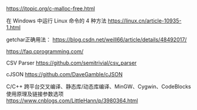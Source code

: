 https://itopic.org/c-malloc-free.html

在 Windows 中运行 Linux 命令的 4 种方法 https://linux.cn/article-10935-1.html

getchar正确用法：
https://blog.csdn.net/weill66/article/details/48492017/

https://faq.cprogramming.com/

CSV Parser
https://github.com/semitrivial/csv_parser

cJSON https://github.com/DaveGamble/cJSON

C/C++ 跨平台交叉编译、静态库/动态库编译、MinGW、Cygwin、CodeBlocks使用原理及链接参数选项
https://www.cnblogs.com/LittleHann/p/3980364.html